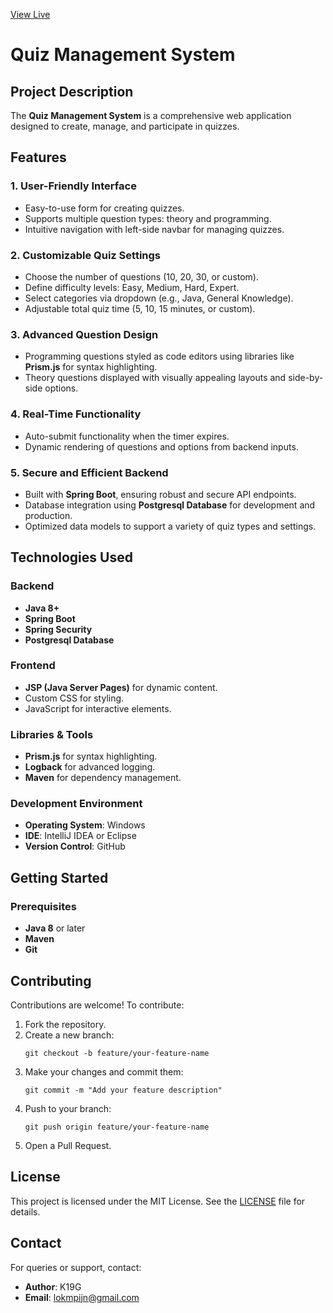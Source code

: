 [View Live](https://quiz-management-system.onrender.com/)

# Quiz Management System

## Project Description
The **Quiz Management System** is a comprehensive web application designed to create, manage, and participate in quizzes.

## Features
### 1. User-Friendly Interface
- Easy-to-use form for creating quizzes.
- Supports multiple question types: theory and programming.
- Intuitive navigation with left-side navbar for managing quizzes.

### 2. Customizable Quiz Settings
- Choose the number of questions (10, 20, 30, or custom).
- Define difficulty levels: Easy, Medium, Hard, Expert.
- Select categories via dropdown (e.g., Java, General Knowledge).
- Adjustable total quiz time (5, 10, 15 minutes, or custom).

### 3. Advanced Question Design
- Programming questions styled as code editors using libraries like **Prism.js** for syntax highlighting.
- Theory questions displayed with visually appealing layouts and side-by-side options.

### 4. Real-Time Functionality
- Auto-submit functionality when the timer expires.
- Dynamic rendering of questions and options from backend inputs.

### 5. Secure and Efficient Backend
- Built with **Spring Boot**, ensuring robust and secure API endpoints.
- Database integration using **Postgresql Database** for development and production.
- Optimized data models to support a variety of quiz types and settings.

## Technologies Used
### Backend
- **Java 8+**
- **Spring Boot**
- **Spring Security**
- **Postgresql Database**

### Frontend
- **JSP (Java Server Pages)** for dynamic content.
- Custom CSS for styling.
- JavaScript for interactive elements.

### Libraries & Tools
- **Prism.js** for syntax highlighting.
- **Logback** for advanced logging.
- **Maven** for dependency management.

### Development Environment
- **Operating System**: Windows
- **IDE**: IntelliJ IDEA or Eclipse
- **Version Control**: GitHub

## Getting Started
### Prerequisites
- **Java 8** or later
- **Maven**
- **Git**

## Contributing
Contributions are welcome! To contribute:
1. Fork the repository.
2. Create a new branch:
   ```
   git checkout -b feature/your-feature-name
   ```
3. Make your changes and commit them:
   ```
   git commit -m "Add your feature description"
   ```
4. Push to your branch:
   ```
   git push origin feature/your-feature-name
   ```
5. Open a Pull Request.

## License
This project is licensed under the MIT License. See the [LICENSE](LICENSE) file for details.

## Contact
For queries or support, contact:
- **Author**: K19G
- **Email**: lokmpijn@gmail.com

